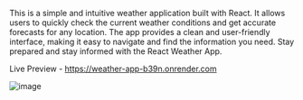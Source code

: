 This is a simple and intuitive weather application built with React. It allows users to quickly check the current weather conditions and get accurate forecasts for any location. The app provides a clean and user-friendly interface, making it easy to navigate and find the information you need. Stay prepared and stay informed with the React Weather App.

Live Preview - https://weather-app-b39n.onrender.com

![image](https://github.com/TimYeskov/Weather-app/assets/123243238/5c7bef4a-c3d7-4145-a409-d6f077d39f5b)

